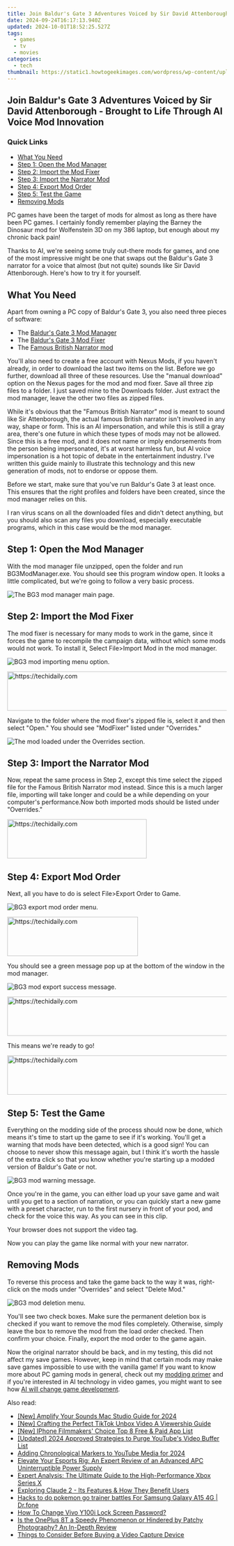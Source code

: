 ```yaml
---
title: Join Baldur's Gate 3 Adventures Voiced by Sir David Attenborough - Brought to Life Through AI Voice Mod Innovation
date: 2024-09-24T16:17:13.940Z
updated: 2024-10-01T18:52:25.527Z
tags:
  - games
  - tv
  - movies
categories:
  - tech
thumbnail: https://static1.howtogeekimages.com/wordpress/wp-content/uploads/2024/05/baldurs-s-gate-image-featuring-david-attenborough.jpg
---
```


## Join Baldur's Gate 3 Adventures Voiced by Sir David Attenborough - Brought to Life Through AI Voice Mod Innovation

### Quick Links

* [What You Need](https://fix-guide.techidaily.com/how-to-fix-the-soft-bricked-motorola-moto-g14-drfone-by-drfone-fix-android-problems-fix-android-problems/)
* [Step 1: Open the Mod Manager](https://data-safeguard.techidaily.com/one-touch-stellar-eraser-on-your-ios-device-apple-1-essentials-reimagined/)
* [Step 2: Import the Mod Fixer](https://location-social.techidaily.com/in-2024-how-to-change-your-nokia-c210-location-on-life360-without-anyone-knowing-drfone-by-drfone-virtual-android/)
* [Step 3: Import the Narrator Mod](https://article-knowledge.techidaily.com/2024-approved-navigate-the-metaverse-with-these-7-key-technologies/)
* [Step 4: Export Mod Order](https://screen-sharing-recording.techidaily.com/updated-in-2024-soundscape-synthesis-studio-mac-basics/)
* [Step 5: Test the Game](https://video-capture.techidaily.com/new-friendship-and-farms-the-10-favorite-farming-titles/)
* [Removing Mods](https://extra-information.techidaily.com/free-visual-treasury-select-10-sites-included/)

 PC games have been the target of mods for almost as long as there have been PC games. I certainly fondly remember playing the Barney the Dinosaur mod for Wolfenstein 3D on my 386 laptop, but enough about my chronic back pain!

 Thanks to AI, we're seeing some truly out-there mods for games, and one of the most impressive might be one that swaps out the Baldur's Gate 3 narrator for a voice that almost (but not quite) sounds like Sir David Attenborough. Here's how to try it for yourself.

##  What You Need

 Apart from owning a PC copy of Baldur's Gate 3, you also need three pieces of software:

* The [Baldur's Gate 3 Mod Manager](https://github.com/LaughingLeader/BG3ModManager/releases)
* The [Baldur's Gate 3 Mod Fixer](https://www.nexusmods.com/baldursgate3/mods/141?tab=files)
* The [Famous British Narrator mod](https://www.nexusmods.com/baldursgate3/mods/7026?tab=files)

 You'll also need to create a free account with Nexus Mods, if you haven't already, in order to download the last two items on the list. Before we go further, download all three of these resources. Use the "manual download" option on the Nexus pages for the mod and mod fixer. Save all three zip files to a folder. I just saved mine to the Downloads folder. Just extract the mod manager, leave the other two files as zipped files.

 While it's obvious that the "Famous British Narrator" mod is meant to sound like Sir Attenborough, the actual famous British narrator isn't involved in any way, shape or form. This is an AI impersonation, and while this is still a gray area, there's one future in which these types of mods may not be allowed. Since this is a free mod, and it does not name or imply endorsements from the person being impersonated, it's at worst harmless fun, but AI voice impersonation is a hot topic of debate in the entertainment industry. I've written this guide mainly to illustrate this technology and this new generation of mods, not to endorse or oppose them.

 Before we start, make sure that you've run Baldur's Gate 3 at least once. This ensures that the right profiles and folders have been created, since the mod manager relies on this.

 I ran virus scans on all the downloaded files and didn't detect anything, but you should also scan any files you download, especially executable programs, which in this case would be the mod manager.

##  Step 1: Open the Mod Manager

 With the mod manager file unzipped, open the folder and run BG3ModManager.exe. You should see this program window open. It looks a little complicated, but we're going to follow a very basic process.

![The BG3 mod manager main page.](https://static1.howtogeekimages.com/wordpress/wp-content/uploads/2024/05/bg3-mod-manager-main-page.jpg) 

##  Step 2: Import the Mod Fixer

 The mod fixer is necessary for many mods to work in the game, since it forces the game to recompile the campaign data, without which some mods would not work. To install it, Select File>Import Mod in the mod manager.

![BG3 mod importing menu option.](https://static1.howtogeekimages.com/wordpress/wp-content/uploads/2024/05/bg3-mod-importing-menu-option.jpg) 

<!-- affiliate ads begin -->
<a href="https://appsumo.8odi.net/c/5597632/2123734/7443" target="_top" id="2123734">
  <img src="//a.impactradius-go.com/display-ad/7443-2123734" border="0" alt="https://techidaily.com" width="728" height="90"/>
</a>
<img height="0" width="0" src="https://appsumo.8odi.net/i/5597632/2123734/7443" style="position:absolute;visibility:hidden;" border="0" />
<!-- affiliate ads end -->

 Navigate to the folder where the mod fixer's zipped file is, select it and then select "Open." You should see "ModFixer" listed under "Overrides."

![The mod loaded under the Overrides section.](https://static1.howtogeekimages.com/wordpress/wp-content/uploads/2024/05/the-mod-loaded-under-the-overrides-section.jpg) 

##  Step 3: Import the Narrator Mod

 Now, repeat the same process in Step 2, except this time select the zipped file for the Famous British Narrator mod instead. Since this is a much larger file, importing will take longer and could be a while depending on your computer's performance.Now both imported mods should be listed under "Overrides."

<!-- affiliate ads begin -->
<a href="https://aligracehair.sjv.io/c/5597632/2135357/19272" target="_top" id="2135357">
  <img src="//a.impactradius-go.com/display-ad/19272-2135357" border="0" alt="https://techidaily.com" width="320" height="90"/>
</a>
<img height="0" width="0" src="https://aligracehair.sjv.io/i/5597632/2135357/19272" style="position:absolute;visibility:hidden;" border="0" />
<!-- affiliate ads end -->

##  Step 4: Export Mod Order

 Next, all you have to do is select File>Export Order to Game.

![BG3 export mod order menu.](https://static1.howtogeekimages.com/wordpress/wp-content/uploads/2024/05/bg3-export-mod-order-menu.jpg) 

<!-- affiliate ads begin -->
<a href="https://aligracehair.sjv.io/c/5597632/2036467/19272" target="_top" id="2036467">
  <img src="//a.impactradius-go.com/display-ad/19272-2036467" border="0" alt="https://techidaily.com" width="300" height="90"/>
</a>
<img height="0" width="0" src="https://aligracehair.sjv.io/i/5597632/2036467/19272" style="position:absolute;visibility:hidden;" border="0" />
<!-- affiliate ads end -->

 You should see a green message pop up at the bottom of the window in the mod manager.

![BG3 mod export success message.](https://static1.howtogeekimages.com/wordpress/wp-content/uploads/2024/05/bg3-mod-export-success-message.jpg) 

<!-- affiliate ads begin -->
<a href="https://appsumo.8odi.net/c/5597632/2068417/7443" target="_top" id="2068417">
  <img src="//a.impactradius-go.com/display-ad/7443-2068417" border="0" alt="https://techidaily.com" width="728" height="90"/>
</a>
<img height="0" width="0" src="https://appsumo.8odi.net/i/5597632/2068417/7443" style="position:absolute;visibility:hidden;" border="0" />
<!-- affiliate ads end -->

 This means we're ready to go!

<!-- affiliate ads begin -->
<a href="https://unicoeye.pxf.io/c/5597632/2134233/18498" target="_top" id="2134233">
  <img src="//a.impactradius-go.com/display-ad/18498-2134233" border="0" alt="https://techidaily.com" width="728" height="90"/>
</a>
<img height="0" width="0" src="https://unicoeye.pxf.io/i/5597632/2134233/18498" style="position:absolute;visibility:hidden;" border="0" />
<!-- affiliate ads end -->

##  Step 5: Test the Game

 Everything on the modding side of the process should now be done, which means it's time to start up the game to see if it's working. You'll get a warning that mods have been detected, which is a good sign! You can choose to never show this message again, but I think it's worth the hassle of the extra click so that you know whether you're starting up a modded version of Baldur's Gate or not.

![BG3 mod warning message.](https://static1.howtogeekimages.com/wordpress/wp-content/uploads/2024/05/bg3-mod-warning.png) 

 Once you're in the game, you can either load up your save game and wait until you get to a section of narration, or you can quickly start a new game with a preset character, run to the first nursery in front of your pod, and check for the voice this way. As you can see in this clip.

Your browser does not support the video tag. 

 Now you can play the game like normal with your new narrator.

##  Removing Mods

 To reverse this process and take the game back to the way it was, right-click on the mods under "Overrides" and select "Delete Mod."

![BG3 mod deletion menu.](https://static1.howtogeekimages.com/wordpress/wp-content/uploads/2024/05/bg3-mod-deletion-menu.jpg) 

 You'll see two check boxes. Make sure the permanent deletion box is checked if you want to remove the mod files completely. Otherwise, simply leave the box to remove the mod from the load order checked. Then confirm your choice. Finally, export the mod order to the game again.

 Now the original narrator should be back, and in my testing, this did not affect my save games. However, keep in mind that certain mods may make save games impossible to use with the vanilla game! If you want to know more about PC gaming mods in general, check out my [modding primer](https://facebook-clips.techidaily.com/2024-approved-streaming-aerial-adventures-on-fb-from-dji-drone/) and if you're interested in AI technology in video games, you might want to see how [AI will change game development](https://some-guidance.techidaily.com/2024-approved-the-evolved-2023-samsung-bd-j5900-a-deep-dive/).

<ins class="adsbygoogle"
     style="display:block"
     data-ad-format="autorelaxed"
     data-ad-client="ca-pub-7571918770474297"
     data-ad-slot="1223367746"></ins>

<ins class="adsbygoogle"
     style="display:block"
     data-ad-client="ca-pub-7571918770474297"
     data-ad-slot="8358498916"
     data-ad-format="auto"
     data-full-width-responsive="true"></ins>

<span class="atpl-alsoreadstyle">Also read:</span>
<div><ul>
<li><a href="https://screen-sharing-recording.techidaily.com/new-amplify-your-sounds-mac-studio-guide-for-2024/"><u>[New] Amplify Your Sounds Mac Studio Guide for 2024</u></a></li>
<li><a href="https://extra-information.techidaily.com/new-crafting-the-perfect-tiktok-unbox-video-a-viewership-guide/"><u>[New] Crafting the Perfect TikTok Unbox Video A Viewership Guide</u></a></li>
<li><a href="https://extra-approaches.techidaily.com/new-iphone-filmmakers-choice-top-8-free-and-paid-app-list/"><u>[New] IPhone Filmmakers' Choice Top 8 Free & Paid App List</u></a></li>
<li><a href="https://youtube-web.techidaily.com/ed-2024-approved-strategies-to-purge-youtubes-video-buffer-list/"><u>[Updated] 2024 Approved Strategies to Purge YouTube's Video Buffer List</u></a></li>
<li><a href="https://extra-tips.techidaily.com/adding-chronological-markers-to-youtube-media-for-2024/"><u>Adding Chronological Markers to YouTube Media for 2024</u></a></li>
<li><a href="https://buynow-help.techidaily.com/elevate-your-esports-rig-an-expert-review-of-an-advanced-apc-uninterruptible-power-supply/"><u>Elevate Your Esports Rig: An Expert Review of an Advanced APC Uninterruptible Power Supply</u></a></li>
<li><a href="https://buynow-help.techidaily.com/expert-analysis-the-ultimate-guide-to-the-high-performance-xbox-series-x/"><u>Expert Analysis: The Ultimate Guide to the High-Performance Xbox Series X</u></a></li>
<li><a href="https://tech-revival.techidaily.com/exploring-claude-2-its-features-and-how-they-benefit-users/"><u>Exploring Claude 2 - Its Features & How They Benefit Users</u></a></li>
<li><a href="https://change-location.techidaily.com/hacks-to-do-pokemon-go-trainer-battles-for-samsung-galaxy-a15-4g-drfone-by-drfone-virtual-android/"><u>Hacks to do pokemon go trainer battles For Samsung Galaxy A15 4G | Dr.fone</u></a></li>
<li><a href="https://android-unlock.techidaily.com/how-to-change-vivo-y100i-lock-screen-password-by-drfone-android/"><u>How To Change Vivo Y100i Lock Screen Password?</u></a></li>
<li><a href="https://buynow-help.techidaily.com/is-the-oneplus-8t-a-speedy-phenomenon-or-hindered-by-patchy-photography-an-in-depth-review/"><u>Is the OnePlus 8T a Speedy Phenomenon or Hindered by Patchy Photography? An In-Depth Review</u></a></li>
<li><a href="https://buynow-help.techidaily.com/things-to-consider-before-buying-a-video-capture-device/"><u>Things to Consider Before Buying a Video Capture Device</u></a></li>
</ul></div>

